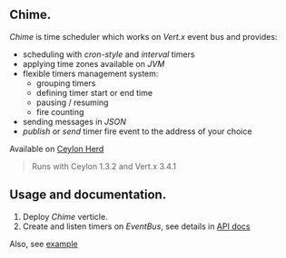 ## Chime.

_Chime_ is time scheduler which works on _Vert.x_ event bus and provides:  

* scheduling with _cron-style_ and _interval_ timers  
* applying time zones available on _JVM_  
* flexible timers management system:  
	* grouping timers  
	* defining timer start or end time  
	* pausing / resuming  
	* fire counting  
* sending messages in _JSON_  
* _publish_ or _send_ timer fire event to the address of your choice  

Available on [Ceylon Herd](https://herd.ceylon-lang.org/modules/herd.schedule.chime)

> Runs with Ceylon 1.3.2 and Vert.x 3.4.1


## Usage and documentation.

1. Deploy _Chime_ verticle.
2. Create and listen timers on _EventBus_, see details in [API docs](https://modules.ceylon-lang.org/repo/1/herd/schedule/chime/0.2.0/module-doc/api/index.html)

Also, see [example](examples/herd/examples/schedule/chime)
